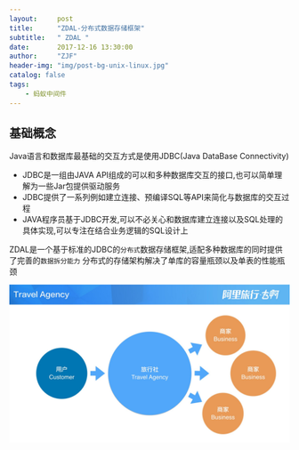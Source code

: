 ```yaml
---
layout:     post
title:      "ZDAL-分布式数据存储框架"
subtitle:   " ZDAL "
date:       2017-12-16 13:30:00
author:     "ZJF"
header-img: "img/post-bg-unix-linux.jpg"
catalog: false
tags:
    - 蚂蚁中间件
---
```


## 基础概念
Java语言和数据库最基础的交互方式是使用JDBC(Java DataBase Connectivity)
* JDBC是一组由JAVA API组成的可以和多种数据库交互的接口,也可以简单理解为一些Jar包提供驱动服务
* JDBC提供了一系列例如建立连接、预编译SQL等API来简化与数据库的交互过程
* JAVA程序员基于JDBC开发,可以不必关心和数据库建立连接以及SQL处理的具体实现,可以专注在结合业务逻辑的SQL设计上


ZDAL是一个基于标准的JDBC的`分布式`数据存储框架,适配多种数据库的同时提供了完善的`数据拆分能力`
分布式的存储架构解决了单库的容量瓶颈以及单表的性能瓶颈

![img](/img/in-post/post-alitrip-pd/post-alitrip-pd.013.jpg)


































